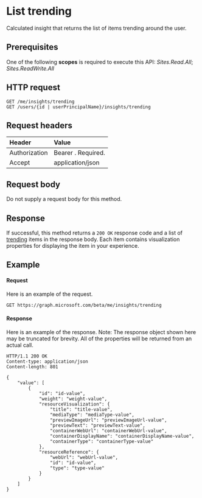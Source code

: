 # List trending

Calculated insight that returns the list of items trending around the user.

## Prerequisites
One of the following **scopes** is required to execute this API: *Sites.Read.All*; *Sites.ReadWrite.All*

## HTTP request
```http
GET /me/insights/trending
GET /users/{id | userPrincipalName}/insights/trending
```

## Request headers
| Header       |  Value|
|:-------------|:------|
| Authorization  | Bearer <token>. Required.|
| Accept  | application/json|

## Request body
Do not supply a request body for this method.

## Response
If successful, this method returns a `200 OK` response code and a list of [trending](../resources/insights_trending.md) items in the response body. Each item contains visualization properties for displaying the item in your experience.

## Example
#### Request
Here is an example of the request.
```http
GET https://graph.microsoft.com/beta/me/insights/trending
```
#### Response
Here is an example of the response. Note: The response object shown here may be truncated for brevity. All of the properties will be returned from an actual call.
```http
HTTP/1.1 200 OK
Content-type: application/json
Content-length: 801

{
    "value": [
        {
            "id": "id-value",
            "weight": "weight-value",
            "resourceVisualization": {
                "title": "title-value",
                "mediaType": "mediaType-value",
                "previewImageUrl": "previewImageUrl-value",
                "previewText": "previewText-value",
                "containerWebUrl": "containerWebUrl-value",
                "containerDisplayName": "containerDisplayName-value",
                "containerType": "containerType-value"
            },
            "resourceReference": {
                "webUrl": "webUrl-value",
                "id": "id-value",
                "type": "type-value"
            }
        }
    ]
}
```